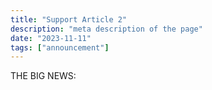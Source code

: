 ```yaml
---
title: "Support Article 2"
description: "meta description of the page"
date: "2023-11-11"
tags: ["announcement"]
---
```


THE BIG NEWS:
